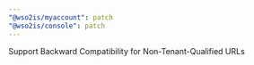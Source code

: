```yaml
---
"@wso2is/myaccount": patch
"@wso2is/console": patch
---
```


Support Backward Compatibility for Non-Tenant-Qualified URLs
